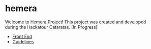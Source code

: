 # hemera

Welcome to Hemera Project! This project was created and developed during the Hackatour Cataratas. [In Progress]

-   [Front End](https://github.com/Henriquecesp/ideia)
-   [Guidelines](https://github.com/txsoura/hemera/wiki)
